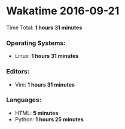 # Wakatime 2016-09-21

Time Total: **1 hours 31 minutes**

### Operating Systems:
- Linux: **1 hours 31 minutes** 

### Editors:
- Vim: **1 hours 31 minutes** 

### Languages:
- HTML: **5 minutes** 
- Python: **1 hours 25 minutes** 

